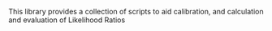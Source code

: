 
This library provides a collection of scripts to aid calibration, and calculation and evaluation of Likelihood Ratios
